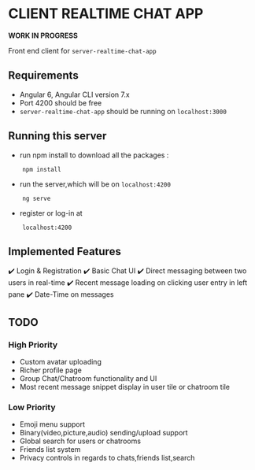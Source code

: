 # CLIENT REALTIME CHAT APP 

**WORK IN PROGRESS**

Front end client for `server-realtime-chat-app`

## Requirements

- Angular 6, Angular CLI version 7.x
- Port 4200 should be free
- `server-realtime-chat-app` should be running on `localhost:3000`

## Running this server

- run npm install to download all the packages :
```
    npm install
```
- run the server,which will be on `localhost:4200`
```
    ng serve
```

- register or log-in at
```
    localhost:4200
```

## Implemented Features
✔️  Login & Registration
✔️  Basic Chat UI
✔️  Direct messaging between two users in real-time
✔️  Recent message loading on clicking user entry in left pane
✔️  Date-Time on messages


## TODO
### High Priority
- Custom avatar uploading
- Richer profile page
- Group Chat/Chatroom functionality and UI
- Most recent message snippet display in user tile or chatroom tile

### Low Priority
- Emoji menu support
- Binary(video,picture,audio) sending/upload support
- Global search for users or chatrooms
- Friends list system
- Privacy controls in regards to chats,friends list,search
